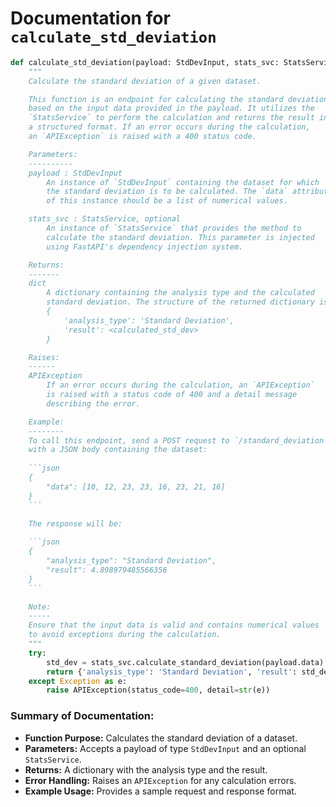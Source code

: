 # Documentation for `calculate_std_deviation`

```python
def calculate_std_deviation(payload: StdDevInput, stats_svc: StatsService=Depends(lambda: stats_service)):
    """
    Calculate the standard deviation of a given dataset.

    This function is an endpoint for calculating the standard deviation 
    based on the input data provided in the payload. It utilizes the 
    `StatsService` to perform the calculation and returns the result in 
    a structured format. If an error occurs during the calculation, 
    an `APIException` is raised with a 400 status code.

    Parameters:
    ----------
    payload : StdDevInput
        An instance of `StdDevInput` containing the dataset for which 
        the standard deviation is to be calculated. The `data` attribute 
        of this instance should be a list of numerical values.

    stats_svc : StatsService, optional
        An instance of `StatsService` that provides the method to 
        calculate the standard deviation. This parameter is injected 
        using FastAPI's dependency injection system.

    Returns:
    -------
    dict
        A dictionary containing the analysis type and the calculated 
        standard deviation. The structure of the returned dictionary is:
        {
            'analysis_type': 'Standard Deviation',
            'result': <calculated_std_dev>
        }

    Raises:
    ------
    APIException
        If an error occurs during the calculation, an `APIException` 
        is raised with a status code of 400 and a detail message 
        describing the error.

    Example:
    --------
    To call this endpoint, send a POST request to `/standard_deviation` 
    with a JSON body containing the dataset:
    
    ```json
    {
        "data": [10, 12, 23, 23, 16, 23, 21, 16]
    }
    ```

    The response will be:
    
    ```json
    {
        "analysis_type": "Standard Deviation",
        "result": 4.898979485566356
    }
    ```

    Note:
    -----
    Ensure that the input data is valid and contains numerical values 
    to avoid exceptions during the calculation.
    """
    try:
        std_dev = stats_svc.calculate_standard_deviation(payload.data)
        return {'analysis_type': 'Standard Deviation', 'result': std_dev}
    except Exception as e:
        raise APIException(status_code=400, detail=str(e))
``` 

### Summary of Documentation:
- **Function Purpose:** Calculates the standard deviation of a dataset.
- **Parameters:** Accepts a payload of type `StdDevInput` and an optional `StatsService`.
- **Returns:** A dictionary with the analysis type and the result.
- **Error Handling:** Raises an `APIException` for any calculation errors.
- **Example Usage:** Provides a sample request and response format.